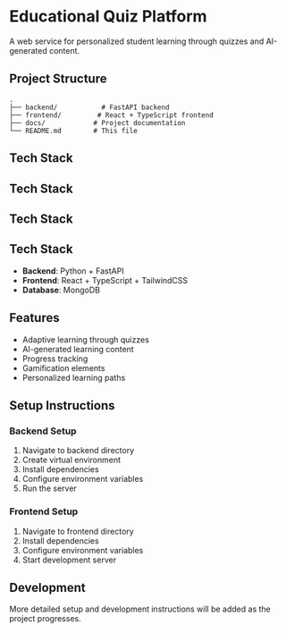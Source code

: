 # Educational Quiz Platform

A web service for personalized student learning through quizzes and AI-generated content.

## Project Structure

```
.
├── backend/           # FastAPI backend
├── frontend/         # React + TypeScript frontend
├── docs/            # Project documentation
└── README.md        # This file
```

## Tech Stack

## Tech Stack

## Tech Stack

## Tech Stack

- **Backend**: Python + FastAPI
- **Frontend**: React + TypeScript + TailwindCSS
- **Database**: MongoDB

## Features

- Adaptive learning through quizzes
- AI-generated learning content
- Progress tracking
- Gamification elements
- Personalized learning paths

## Setup Instructions

### Backend Setup
1. Navigate to backend directory
2. Create virtual environment
3. Install dependencies
4. Configure environment variables
5. Run the server

### Frontend Setup
1. Navigate to frontend directory
2. Install dependencies
3. Configure environment variables
4. Start development server

## Development

More detailed setup and development instructions will be added as the project progresses. 
